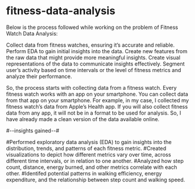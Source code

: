 # fitness-data-analysis

Below is the process followed while working on the problem of Fitness Watch Data Analysis:

Collect data from fitness watches, ensuring it’s accurate and reliable.
Perform EDA to gain initial insights into the data.
Create new features from the raw data that might provide more meaningful insights.
Create visual representations of the data to communicate insights effectively.
Segment user’s activity based on time intervals or the level of fitness metrics and analyze their performance.

So, the process starts with collecting data from a fitness watch. Every fitness watch works with an app on your smartphone. You can collect data from that app on your smartphone. For example, in my case, I collected my fitness watch’s data from Apple’s Health app. If you will also collect fitness data from any app, it will not be in a format to be used for analysis. So, I have already made a clean version of the data available online.

#--insights gained--#

#Performed exploratory data analysis (EDA) to gain insights into the distribution, trends, and patterns of each fitness metric.
#Created visualizations to depict how different metrics vary over time, across different time intervals, or in relation to one another.
#Analyzed how step count, distance, energy burned, and other metrics correlate with each other.
#Identifed potential patterns in walking efficiency, energy expenditure, and the relationship between step count and walking speed.
